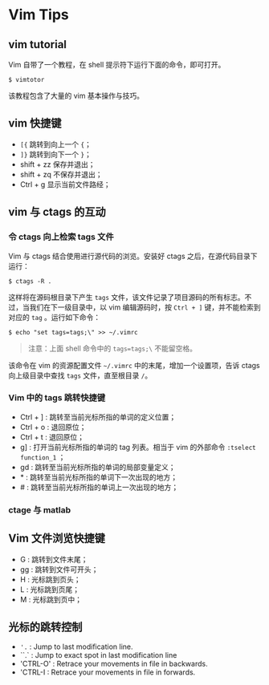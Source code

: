 # Vim Tips

## vim tutorial

Vim 自带了一个教程，在 shell 提示符下运行下面的命令，即可打开。

```shell
$ vimtotor
```

该教程包含了大量的 vim 基本操作与技巧。

## vim 快捷键

* `[{`       跳转到向上一个 `{`；
* `]}`       跳转到向下一个 `}`；
* shift + zz        保存并退出；
* shift + zq       不保存并退出；
* Ctrl + g           显示当前文件路经；    

## vim 与 ctags 的互动

### 令 ctags 向上检索 tags 文件

Vim 与 ctags 结合使用进行源代码的浏览。安装好 ctags 之后，在源代码目录下运行：

``` shell
$ ctags -R .
```

这样将在源码根目录下产生 `tags` 文件，该文件记录了项目源码的所有标志。不过，当我们在下一级目录中，以 vim 编辑源码时，按 `Ctrl + ]` 键，并不能检索到对应的 `tag` 。运行如下命令：

``` shell
$ echo "set tags=tags;\" >> ~/.vimrc
```

> 注意：上面 shell 命令中的 `tags=tags;\` 不能留空格。

该命令在 vim 的资源配置文件 `~/.vimrc` 中的末尾，增加一个设置项，告诉 ctags 向上级目录中查找 `tags` 文件，直至根目录 `/`。

### Vim 中的 tags 跳转快捷键

* Ctrl + ] :    跳转至当前光标所指的单词的定义位置；
* Ctrl + o :   退回原位；
* Ctrl + t :    退回原位；
* g] :            打开当前光标所指的单词的 tag 列表。相当于 vim 的外部命令 `:tselect function_1` ；
* gd :           跳转至当前光标所指的单词的局部变量定义；
* \* :             跳转至当前光标所指的单词下一次出现的地方；
* \# :             跳转至当前光标所指的单词上一次出现的地方；

### ctage 与 matlab



## Vim 文件浏览快捷键

* G :        跳转到文件末尾；
* gg :      跳转到文件可开头；
* H :       光标跳到页头；
* L :        光标跳到页尾；
* M :      光标跳到页中；

## 光标的跳转控制

* `'.` :  Jump to last modification line.
* ``.` : Jump to exact spot in last modification line
* 'CTRL-O' : Retrace your movements in file in backwards.
* 'CTRL-I : Retrace your movements in file in forwards.
